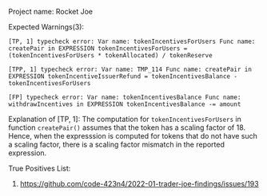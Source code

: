 Project name: Rocket Joe

Expected Warnings(3):

```
[TP, 1] typecheck error: Var name: tokenIncentivesForUsers Func name: createPair in EXPRESSION tokenIncentivesForUsers = (tokenIncentivesForUsers * tokenAllocated) / tokenReserve

[TPP, 1] typecheck error: Var name: TMP_114 Func name: createPair in EXPRESSION tokenIncentiveIssuerRefund = tokenIncentivesBalance - tokenIncentivesForUsers

[FP] typecheck error: Var name: tokenIncentivesBalance Func name: withdrawIncentives in EXPRESSION tokenIncentivesBalance -= amount
```

Explanation of [TP, 1]: The computation for `tokenIncentivesForUsers` in function `createPair()` assumes that the token has a scaling factor of 18. 
Hence, when the expresssion is computed for tokens that do not have such a scaling factor, there is a scaling factor mismatch in the reported expression.

True Positives List:

1) https://github.com/code-423n4/2022-01-trader-joe-findings/issues/193

